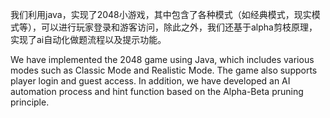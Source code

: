 我们利用java，实现了2048小游戏，其中包含了各种模式（如经典模式，现实模式等），可以进行玩家登录和游客访问，除此之外，我们还基于alpha剪枝原理，实现了ai自动化做题流程以及提示功能。

We have implemented the 2048 game using Java, which includes various modes such as Classic Mode and Realistic Mode. The game also supports player login and guest access. In addition, we have developed an AI automation process and hint function based on the Alpha-Beta pruning principle.
